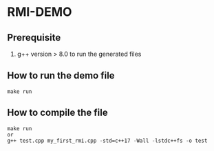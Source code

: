 # RMI-DEMO

## Prerequisite
1. g++ version > 8.0 to run the generated files

## How to run the demo file
```make
make run
```

## How to compile the file
```make
make run
or 
g++ test.cpp my_first_rmi.cpp -std=c++17 -Wall -lstdc++fs -o test 
```
